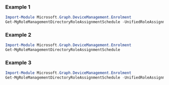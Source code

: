 ### Example 1
```powershell
Import-Module Microsoft.Graph.DeviceManagement.Enrolment
Get-MgRoleManagementDirectoryRoleAssignmentSchedule -UnifiedRoleAssignmentScheduleId $unifiedRoleAssignmentScheduleId
```
### Example 2
```powershell
Import-Module Microsoft.Graph.DeviceManagement.Enrolment
Get-MgRoleManagementDirectoryRoleAssignmentSchedule
```
### Example 3
```powershell
Import-Module Microsoft.Graph.DeviceManagement.Enrolment
Get-MgRoleManagementDirectoryRoleAssignmentSchedule -UnifiedRoleAssignmentScheduleId $unifiedRoleAssignmentScheduleId
```
